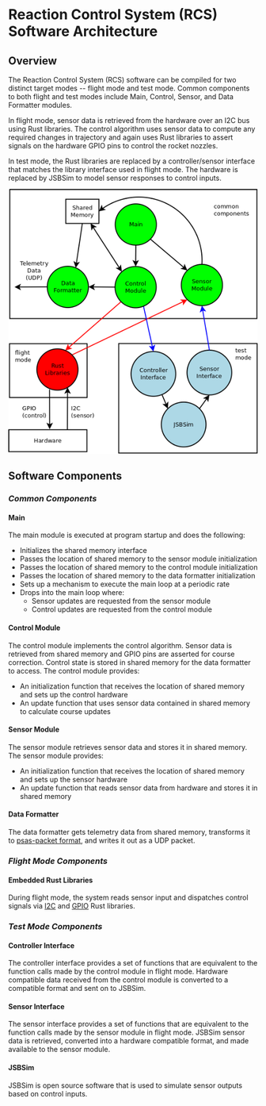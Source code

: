 # Reaction Control System (RCS) Software Architecture

## Overview

The Reaction Control System (RCS) software can be compiled for two distinct
target modes -- flight mode and test mode. Common components to both flight and 
test modes include Main, Control, Sensor, and Data Formatter modules.

In flight mode, sensor data is retrieved from the hardware over an I2C bus
using Rust libraries. The control algorithm uses sensor data to
compute any required changes in trajectory and again uses Rust
libraries to assert signals on the hardware GPIO pins to control the rocket
nozzles.

In test mode, the Rust libraries are replaced by a controller/sensor
interface that matches the library interface used in flight mode.
The hardware is replaced by JSBSim to model sensor responses to control inputs.

![System Figure](sysfig.png)

## Software Components

### _Common Components_
#### Main
The main module is executed at program startup and does the following:

* Initializes the shared memory interface
* Passes the location of shared memory to the sensor module initialization
* Passes the location of shared memory to the control module initialization
* Passes the location of shared memory to the data formatter initialization
* Sets up a mechanism to execute the main loop at a periodic rate
* Drops into the main loop where:
    * Sensor updates are requested from the sensor module
    * Control updates are requested from the control module


#### Control Module
The control module implements the control algorithm. Sensor data is retrieved from shared memory and GPIO pins are asserted for course correction. Control state is stored in shared memory for the data formatter to access. The control module provides:

* An initialization function that receives the location of shared memory and sets up the control hardware
* An update function that uses sensor data contained in shared memory 
to calculate course updates


#### Sensor Module
The sensor module retrieves sensor data and stores it in shared memory.  The sensor module provides:

* An initialization function that receives the location of shared memory and sets up the sensor hardware
* An update function that reads sensor data from hardware and stores it in shared memory

#### Data Formatter
The data formatter gets telemetry data from shared memory, transforms it to [psas-packet format](http://psas-packet-serializer.readthedocs.org/), and writes it out as a UDP packet.


### _Flight Mode Components_
#### Embedded Rust Libraries
During flight mode, the system reads sensor input and dispatches control signals via [I2C](https://github.com/rust-embedded/rust-i2cdev) and [GPIO](https://github.com/rust-embedded/rust-sysfs-gpio) Rust libraries.


### _Test Mode Components_
#### Controller Interface
The controller interface provides a set of functions that are equivalent to
the function calls made by the control module in flight mode. Hardware compatible data received from the control module is converted to
a compatible format and sent on to JSBSim.

#### Sensor Interface
The sensor interface provides a set of functions that are equivalent to the
function calls made by the sensor module in flight mode. JSBSim sensor data
is retrieved, converted into a hardware compatible format, and made available
to the sensor module.

#### JSBSim
JSBSim is open source software that is used to
simulate sensor outputs based on control inputs.

